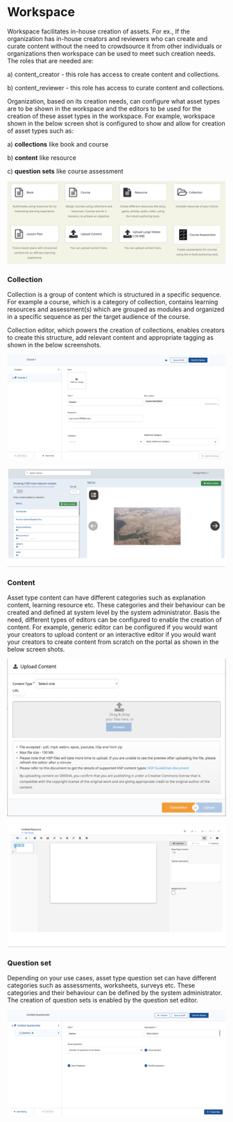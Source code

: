 # Workspace

Workspace facilitates in-house creation of assets. For ex., If the organization has in-house creators and reviewers who can create and curate content without the need to crowdsource it from other individuals or organizations then workspace can be used to meet such creation needs.  The roles that are needed are:

a) content\_creator - this role has access to create content and collections.

b) content\_reviewer - this role has access to curate content and collections.

Organization, based on its creation needs, can configure what asset types are to be shown in the workspace and the editors to be used for the creation of these asset types in the workspace. For example, workspace shown in the below screen shot is configured to show and allow for creation of asset types such as:

a) **collections** like book and course

b) **content** like resource&#x20;

c) **question sets** like course assessment

![](<../../../.gitbook/assets/Screen Shot 2022-02-11 at 6.36.24 PM.png>)

### Collection

Collection is a group of content which is structured in a specific sequence. For example a course, which is a category of collection, contains learning resources and assessment(s) which are grouped as modules and organized in a specific sequence as per the target audience of the course.&#x20;

Collection editor, which powers the creation of collections, enables creators to create this structure, add relevant content and appropriate tagging as shown in the below screenshots.&#x20;

![Course Editor](<../../../.gitbook/assets/Screen Shot 2022-02-14 at 12.17.22 PM.png>)



![Collection editor - Add content](<../../../.gitbook/assets/Screen Shot 2022-02-14 at 12.29.09 PM.png>)

### Content

Asset type content can have different categories such as explanation content, learning resource etc. These categories and their behaviour can be created and defined at system level by the system administrator. Basis the need, different types of editors can be configured to enable the creation of content. For example, generic editor can be configured if you would want your creators to upload content or an interactive editor if you would want your creators to create content from scratch on the portal as shown in the below screen shots.&#x20;

![Generic editor](<../../../.gitbook/assets/Screen Shot 2022-02-14 at 1.30.01 PM.png>)

![Interactive editor](<../../../.gitbook/assets/Screen Shot 2022-02-14 at 1.49.47 PM.png>)

### Question set

Depending on your use cases, asset type question set can have different categories such as assessments, worksheets, surveys etc. These categories and their behaviour can be defined by the system administrator. The creation of question sets is enabled by the question set editor.&#x20;

![Question set editor](<../../../.gitbook/assets/Screen Shot 2022-02-14 at 1.41.51 PM.png>)




